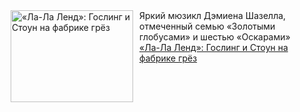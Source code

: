 <!--2025-01-25 11:53:21-->
<div class="yb">
  <div class="rss smaller1 kino_kino"><a href="https://www.kino-teatr.ru/kino/art/tv/4594/" title="«Ла-Ла Ленд»: Гослинг и Стоун на фабрике грёз"><img src="https://www.kino-teatr.ru/art/4/9/4594/poster.jpg" width="196" height="147" align="left" hspace="5" style="margin: 0px 10px 0px 5px" alt="«Ла-Ла Ленд»: Гослинг и Стоун на фабрике грёз"/></a>Яркий мюзикл Дэмиена Шазелла, отмеченный семью «Золотыми глобусами» и шестью «Оскарами» <br><a class="light" href="https://www.kino-teatr.ru/kino/art/tv/4594/">«Ла-Ла Ленд»: Гослинг и Стоун на фабрике грёз</a></div>
</div>
